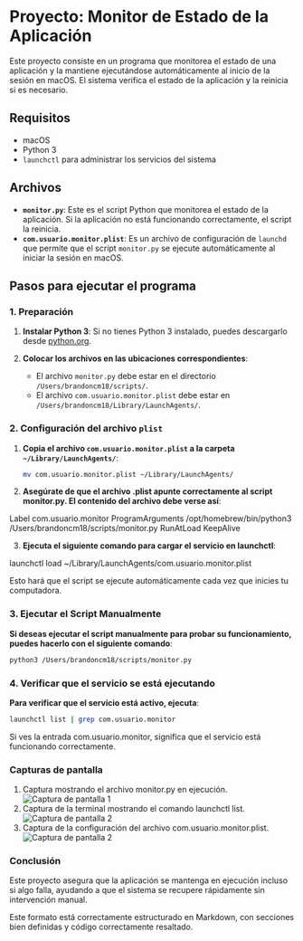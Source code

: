 # Proyecto: Monitor de Estado de la Aplicación

Este proyecto consiste en un programa que monitorea el estado de una aplicación y la mantiene ejecutándose automáticamente al inicio de la sesión en macOS. El sistema verifica el estado de la aplicación y la reinicia si es necesario.

## Requisitos

- macOS
- Python 3
- `launchctl` para administrar los servicios del sistema

## Archivos

- **`monitor.py`**: Este es el script Python que monitorea el estado de la aplicación. Si la aplicación no está funcionando correctamente, el script la reinicia.
- **`com.usuario.monitor.plist`**: Es un archivo de configuración de `launchd` que permite que el script `monitor.py` se ejecute automáticamente al iniciar la sesión en macOS.

## Pasos para ejecutar el programa

### 1. Preparación

1. **Instalar Python 3**: Si no tienes Python 3 instalado, puedes descargarlo desde [python.org](https://www.python.org/downloads/).

2. **Colocar los archivos en las ubicaciones correspondientes**:
    - El archivo `monitor.py` debe estar en el directorio `/Users/brandoncm18/scripts/`.
    - El archivo `com.usuario.monitor.plist` debe estar en `/Users/brandoncm18/Library/LaunchAgents/`.

### 2. Configuración del archivo `plist`

1. **Copia el archivo `com.usuario.monitor.plist` a la carpeta `~/Library/LaunchAgents/`**:

   ```bash
   mv com.usuario.monitor.plist ~/Library/LaunchAgents/

2. **Asegúrate de que el archivo .plist apunte correctamente al script monitor.py. El contenido del archivo debe verse así**:

<plist version="1.0">
<dict>
    <key>Label</key>
    <string>com.usuario.monitor</string>
    <key>ProgramArguments</key>
    <array>
        <string>/opt/homebrew/bin/python3</string>
        <string>/Users/brandoncm18/scripts/monitor.py</string>
    </array>
    <key>RunAtLoad</key>
    <true/>
    <key>KeepAlive</key>
    <true/>
</dict>
</plist>


3. **Ejecuta el siguiente comando para cargar el servicio en launchctl**:

launchctl load ~/Library/LaunchAgents/com.usuario.monitor.plist

Esto hará que el script se ejecute automáticamente cada vez que inicies tu computadora.

### 3. Ejecutar el Script Manualmente

**Si deseas ejecutar el script manualmente para probar su funcionamiento, puedes hacerlo con el siguiente comando**:

```bash
python3 /Users/brandoncm18/scripts/monitor.py
```
### 4. Verificar que el servicio se está ejecutando

**Para verificar que el servicio está activo, ejecuta**:

```bash
launchctl list | grep com.usuario.monitor
```

Si ves la entrada com.usuario.monitor, significa que el servicio está funcionando correctamente.

### Capturas de pantalla

1. Captura mostrando el archivo monitor.py en ejecución.
![Captura de pantalla 1](img/monitor.png)
2. Captura de la terminal mostrando el comando launchctl list.
 ![Captura de pantalla 2](img/comando.png)
3. Captura de la configuración del archivo com.usuario.monitor.plist.
 ![Captura de pantalla 2](img/usuario.png)

### Conclusión

Este proyecto asegura que la aplicación se mantenga en ejecución incluso si algo falla, ayudando a que el sistema se recupere rápidamente sin intervención manual.

Este formato está correctamente estructurado en Markdown, con secciones bien definidas y código correctamente resaltado.
